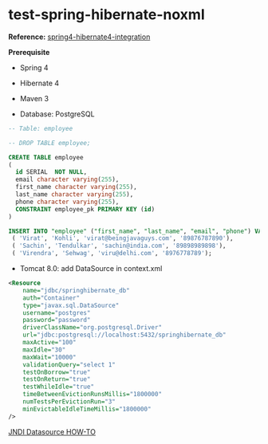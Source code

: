 test-spring-hibernate-noxml
===========================

**Reference:** [spring4-hibernate4-integration](http://www.beingjavaguys.com/2014/05/spring4-hibernate4-integration.html)

**Prerequisite**

- Spring 4

- Hibernate 4

- Maven 3

- Database: PostgreSQL
```sql
-- Table: employee

-- DROP TABLE employee;

CREATE TABLE employee
(
  id SERIAL  NOT NULL,
  email character varying(255),
  first_name character varying(255),
  last_name character varying(255),
  phone character varying(255),
  CONSTRAINT employee_pk PRIMARY KEY (id)
)

INSERT INTO "employee" ("first_name", "last_name", "email", "phone") VALUES  
 ( 'Virat', 'Kohli', 'virat@beingjavaguys.com', '89876787890'),  
 ( 'Sachin', 'Tendulkar', 'sachin@india.com', '89898989898'),  
 ( 'Virendra', 'Sehwag', 'viru@delhi.com', '8976778789');  
```

- Tomcat 8.0: add DataSource in context.xml
```xml
<Resource 
	name="jdbc/springhibernate_db" 
	auth="Container"
	type="javax.sql.DataSource" 
	username="postgres" 
	password="password"
	driverClassName="org.postgresql.Driver" 
	url="jdbc:postgresql://localhost:5432/springhibernate_db"
	maxActive="100" 
	maxIdle="30" 
	maxWait="10000" 
	validationQuery="select 1" 
	testOnBorrow="true"
	testOnReturn="true"
	testWhileIdle="true"
    timeBetweenEvictionRunsMillis="1800000"
    numTestsPerEvictionRun="3"
    minEvictableIdleTimeMillis="1800000"
/> 
``` 
[JNDI Datasource HOW-TO](http://tomcat.apache.org/tomcat-8.0-doc/jndi-datasource-examples-howto.html)



